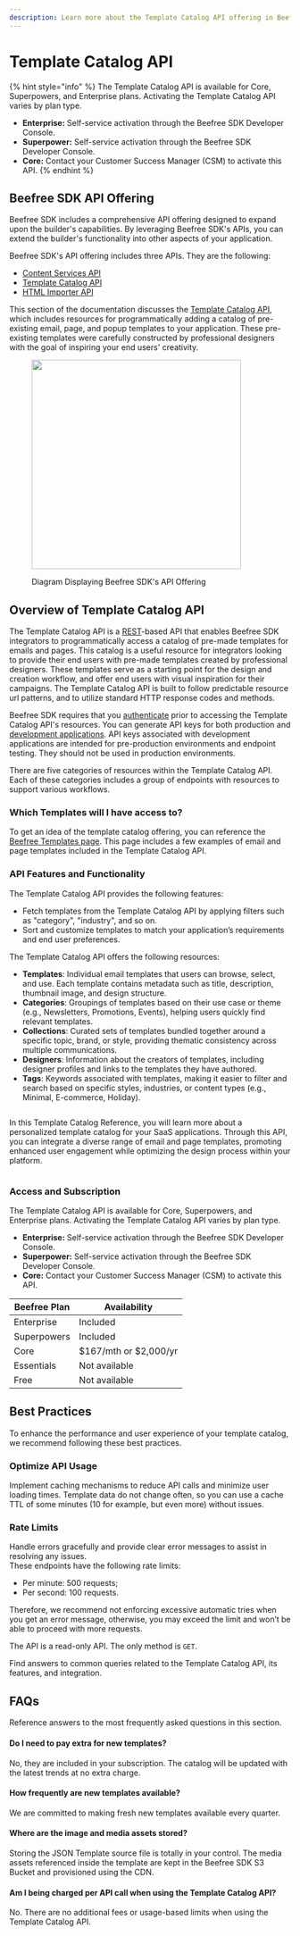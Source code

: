 ```yaml
---
description: Learn more about the Template Catalog API offering in Beefree SDK.
---
```


# Template Catalog API

{% hint style="info" %}
The Template Catalog API is available for Core, Superpowers, and Enterprise plans. Activating the Template Catalog API varies by plan type.

* **Enterprise:** Self-service activation through the Beefree SDK Developer Console.
* **Superpower:** Self-service activation through the Beefree SDK Developer Console.
* **Core:** Contact your Customer Success Manager (CSM) to activate this API.
{% endhint %}

## Beefree SDK API Offering <a href="#in-a-nutshell" id="in-a-nutshell"></a>

Beefree SDK includes a comprehensive API offering designed to expand upon the builder's capabilities. By leveraging Beefree SDK's APIs, you can extend the builder's functionality into other aspects of your application.

Beefree SDK's API offering includes three APIs. They are the following:&#x20;

* [Content Services API](../content-services-api/)
* [Template Catalog API](./)
* [HTML Importer API](../html-importer-api/)

This section of the documentation discusses the [Template Catalog API](./#overview-of-template-catalog-api), which includes resources for programmatically adding a catalog of pre-existing email, page, and popup templates to your application. These pre-existing templates were carefully constructed by professional designers with the goal of inspiring your end users' creativity. &#x20;

<figure><img src="../../.gitbook/assets/mermaid-diagram-BeefreeSDK-API-offering.png" alt="" width="375"><figcaption><p>Diagram Displaying Beefree SDK's API Offering</p></figcaption></figure>

## Overview of Template Catalog API

The Template Catalog API is a [REST](https://restfulapi.net/)-based API that enables Beefree SDK integrators to programmatically access a catalog of pre-made templates for emails and pages. This catalog is a useful resource for integrators looking to provide their end users with pre-made templates created by professional designers. These templates serve as a starting point for the design and creation workflow, and offer end users with visual inspiration for their campaigns. The Template Catalog API is built to follow predictable resource url patterns, and to utilize standard HTTP response codes and methods.    &#x20;

Beefree SDK requires that you [authenticate](authentication.md) prior to accessing the Template Catalog API's resources. You can generate API keys for both production and [development applications](../../getting-started/readme/development-applications.md). API keys associated with development applications are intended for pre-production environments and endpoint testing. They should not be used in production environments.     &#x20;

There are five categories of resources within the Template Catalog API. Each of these categories includes a group of endpoints with resources to support various workflows.&#x20;

### Which Templates will I have access to?

To get an idea of the template catalog offering, you can reference the [Beefree Templates page](https://beefree.io/templates). This page includes a few examples of email and page templates included in the Template Catalog API.

### API Features and Functionality

The Template Catalog API provides the following features:&#x20;

* Fetch templates from the Template Catalog API by applying filters such as "category", "industry", and so on.&#x20;
* Sort and customize templates to match your application’s requirements and end user preferences.

The Template Catalog API offers the following resources:

* **Templates**: Individual email templates that users can browse, select, and use. Each template contains metadata such as title, description, thumbnail image, and design structure.
* **Categories**: Groupings of templates based on their use case or theme (e.g., Newsletters, Promotions, Events), helping users quickly find relevant templates.
* **Collections**: Curated sets of templates bundled together around a specific topic, brand, or style, providing thematic consistency across multiple communications.
* **Designers**: Information about the creators of templates, including designer profiles and links to the templates they have authored.
* **Tags**: Keywords associated with templates, making it easier to filter and search based on specific styles, industries, or content types (e.g., Minimal, E-commerce, Holiday).

<figure><img src="../../.gitbook/assets/mermaid-diagram-Template-Catalog-API.png" alt=""><figcaption></figcaption></figure>

In this Template Catalog Reference, you will learn more about a personalized template catalog for your SaaS applications. Through this API, you can integrate a diverse range of email and page templates, promoting enhanced user engagement while optimizing the design process within your platform.

<figure><img src="../../.gitbook/assets/image1 (2).png" alt=""><figcaption></figcaption></figure>

### Access and Subscription

The Template Catalog API is available for Core, Superpowers, and Enterprise plans. Activating the Template Catalog API varies by plan type.

* **Enterprise:** Self-service activation through the Beefree SDK Developer Console.
* **Superpower:** Self-service activation through the Beefree SDK Developer Console.
* **Core:** Contact your Customer Success Manager (CSM) to activate this API.

| Beefree Plan | Availability           |
| ------------ | ---------------------- |
| Enterprise   | Included               |
| Superpowers  | Included               |
| Core         |  $167/mth or $2,000/yr |
| Essentials   | Not available          |
| Free         | Not available          |

## Best Practices

To enhance the performance and user experience of your template catalog, we recommend following these best practices.

### Optimize API Usage

Implement caching mechanisms to reduce API calls and minimize user loading times. Template data do not change often, so you can use a cache TTL of some minutes (10 for example, but even more) without issues.

### Rate Limits

Handle errors gracefully and provide clear error messages to assist in resolving any issues.\
These endpoints have the following rate limits:

* Per minute: 500 requests;
* Per second:  100 requests.

Therefore, we recommend not enforcing excessive automatic tries when you get an error message, otherwise, you may exceed the limit and won’t be able to proceed with more requests.

The API is a read-only API. The only method is `GET`.

Find answers to common queries related to the Template Catalog API, its features, and integration.

## FAQs

Reference answers to the most frequently asked questions in this section.

#### Do I need to pay extra for new templates?

No, they are included in your subscription. The catalog will be updated with the latest trends at no extra charge.

#### How frequently are new templates available?

We are committed to making fresh new templates available every quarter.

#### Where are the image and media assets stored?

Storing the JSON Template source file is totally in your control. The media assets referenced inside the template are kept in the Beefree SDK S3 Bucket and provisioned using the CDN.

#### Am I being charged per API call when using the Template Catalog API?

No. There are no additional fees or usage-based limits when using the Template Catalog API.
